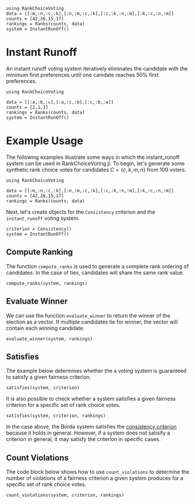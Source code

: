 ```@setup instant_runoff
using RankChoiceVoting
data = [[:m,:n,:c,:k],[:n,:m,:c,:k],[:c,:k,:n,:m],[:k,:c,:n,:m]]
counts = [42,26,15,17]
rankings = Ranks(counts, data)
system = InstantRunOff()
```
# Instant Runoff

An instant runoff voting system iteratively eliminates the candidate with the minimum first preferences until one canidate reaches 50% first preferences.
```@example 
using RankChoiceVoting

data = [[:a,:b,:c],[:a,:c,:b],[:c,:b,:a]]
counts = [2,1,1]
rankings = Ranks(counts, data)
system = InstantRunOff()
```
# Example Usage

The following examples illustrate some ways in which the instant_runoff system can be used in RankChoiceVoting.jl. To begin, let's generate some synthetic rank choice votes for candidates $C = \{c,k,m,n\}$ from 100 voters. 

```@example instant_runoff
using RankChoiceVoting 

data = [[:m,:n,:c,:k],[:n,:m,:c,:k],[:c,:k,:n,:m],[:k,:c,:n,:m]]
counts = [42,26,15,17]
rankings = Ranks(counts, data)
```
Next, let's create objects for the `Consistency` criterion and the `instant_runoff` voting system.
```@example instant_runoff 
criterion = Consistency()
system = InstantRunOff()
```

## Compute Ranking
The function `compute_ranks` is used to generate a complete rank ordering of candidates. In the case of ties, candidates will share the same rank value. 
```@example instant_runoff
compute_ranks(system, rankings)
```

## Evaluate Winner
We can use the function `evaluate_winner` to return the winner of the election as a vector. If multiple candidates tie for winner, the vector will contain each winning candidate.
```@example instant_runoff
evaluate_winner(system, rankings)
```

## Satisfies
The example below determines whether the a voting system is guaranteed to satisfy a given fairness criterion. 

```@example instant_runoff
satisfies(system, criterion)
```
It is also possible to check whether a system satisfies a given fairness criterion for a specific set of rank choice votes.
```@example instant_runoff
satisfies(system, criterion, rankings)
```
In the case above, the Borda system satisfies the [consistency criterion](../criteria/consistency.md) because it holds in general. However, if a system does not satisify a criterion in general, it may satisfy the criterion in specific cases. 

## Count Violations
The code block below shows how to use `count_violations` to determine the number of violations of a fairness criterion a given system produces for a specific set of rank choice votes.
```@example instant_runoff
count_violations(system, criterion, rankings)
```